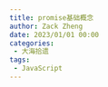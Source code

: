 ```yaml
---
title: promise基础概念
author: Zack Zheng
date: 2023/01/01 00:00
categories:
 - 大海拾遗
tags:
 - JavaScript
---
```



<simple-img src="Promise基础.svg" />
